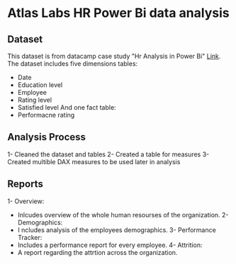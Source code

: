 # Atlas Labs HR Power Bi data analysis
## Dataset
This dataset is from datacamp case study "Hr Analysis in Power Bi" [Link](https://www.datacamp.com/courses/case-study-hr-analytics-in-power-bi).
The dataset includes five dimensions tables:
- Date
- Education level
- Employee
- Rating level
- Satisfied level
And one fact table:
- Performacne rating
## Analysis Process
1- Cleaned the dataset and tables
2- Created a table for measures
3- Created multible DAX measures to be used later in analysis
## Reports
1- Overview:
- Inlcudes overview of the whole human resourses of the organization.
2- Demographics:
- I ncludes analysis of the employees demographics.
3- Performance Tracker:
- Includes a performance report for every employee.
4- Attrition:
- A report regarding the attrtion across the organization.
